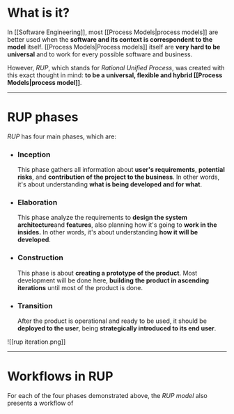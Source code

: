 # What is it?

In [[Software Engineering]], most [[Process Models|process models]] are better used when the **software and its context is correspondent to the model** itself. [[Process Models|Process models]] itself are **very hard to be universal** and to work for every possible software and business.

However, *RUP*, which stands for *Rational Unified Process*, was created with this exact thought in mind: **to be a universal, flexible and hybrid [[Process Models|process model]]**. 
___
# RUP phases

*RUP* has four main phases, which are:

- ### Inception
	This phase gathers all information about **user's requirements**, **potential risks**, and **contribution of the project to the business**. In other words, it's about understanding **what is being developed and for what**.
	
- ### Elaboration
	This phase analyze the requirements to **design the system architecture**and **features**, also planning how it's going to **work in the insides.** In other words, it's about understanding **how it will be developed**.

- ### Construction
	This phase is about **creating a prototype of the product**. Most development will be done here, **building the product in ascending iterations** until most of the product is done.

- ### Transition
	After the product is operational and ready to be used, it should be **deployed to the user**, being **strategically introduced to its end user**.

![[rup iteration.png]]
___
# Workflows in RUP

For each of the four phases demonstrated above, the *RUP model* also presents a workflow of 